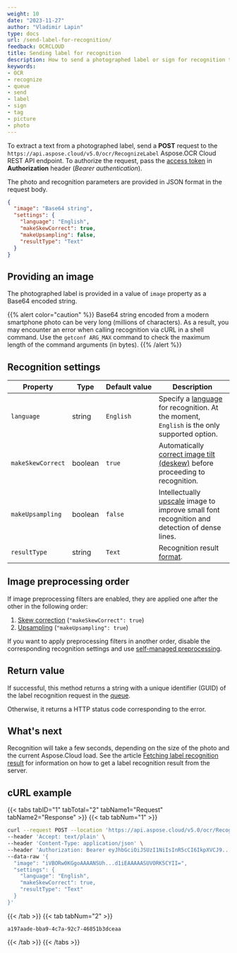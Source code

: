 ```yaml
---
weight: 10
date: "2023-11-27"
author: "Vladimir Lapin"
type: docs
url: /send-label-for-recognition/
feedback: OCRCLOUD
title: Sending label for recognition
description: How to send a photographed label or sign for recognition to the Aspose.OCR Cloud API.
keywords:
- OCR
- recognize
- queue
- send
- label
- sign
- tag
- picture
- photo
---
```


To extract a text from a photographed label, send a **POST** request to the `https://api.aspose.cloud/v5.0/ocr/RecognizeLabel` Aspose.OCR Cloud REST API endpoint. To authorize the request, pass the [access token](/ocr/authorization/) in **Authorization** header (_Bearer authentication_).

The photo and recognition parameters are provided in JSON format in the request body.

```json
{
  "image": "Base64 string",
  "settings": {
    "language": "English",
    "makeSkewCorrect": true,
    "makeUpsampling": false,
    "resultType": "Text"
  }
}
```

## Providing an image

The photographed label is provided in a value of `image` property as a Base64 encoded string.

{{% alert color="caution" %}}
Base64 string encoded from a modern smartphone photo can be very long (millions of characters). As a result, you may encounter an error when calling recognition via cURL in a shell command. Use the `getconf ARG_MAX` command to check the maximum length of the command arguments (in bytes).
{{% /alert %}}

## Recognition settings

Property | Type | Default&nbsp;value | Description
------- | ---- | ------------- | -----------
`language` | string | `English` | Specify a [language](/ocr/supported-languages/) for recognition. At the moment, `English` is the only supported option.
`makeSkewCorrect` | boolean | `true` | Automatically [correct image tilt (deskew)](/ocr/deskew-image/) before proceeding to recognition.
`makeUpsampling` | boolean | `false` | Intellectually [upscale](/ocr/upsample-image/) image to improve small font recognition and detection of dense lines.
`resultType` | string | `Text` | Recognition result [format](/ocr/result-format/).

## Image preprocessing order

If image preprocessing filters are enabled, they are applied one after the other in the following order:

1. [Skew correction](/ocr/deskew-image/#using-the-recognition-setting) (`"makeSkewCorrect": true`)
2. [Upsampling](/ocr/upsample-image/#using-the-recognition-setting) (`"makeUpsampling": true`)

If you want to apply preprocessing filters in another order, disable the corresponding recognition settings and use [self-managed preprocessing](/ocr/preprocess-image/).

## Return value

If successful, this method returns a string with a unique identifier (GUID) of the label recognition request in the [queue](/ocr/recognition-workflow/).

Otherwise, it returns a HTTP status code corresponding to the error.

## What's next

Recognition will take a few seconds, depending on the size of the photo and the current Aspose.Cloud load. See the article [Fetching label recognition result](/ocr/fetch-label-recognition-result/) for information on how to get a label recognition result from the server.

## cURL example

{{< tabs tabID="1" tabTotal="2" tabName1="Request" tabName2="Response" >}}
{{< tab tabNum="1" >}}
```bash
curl --request POST --location 'https://api.aspose.cloud/v5.0/ocr/RecognizeLabel' \
--header 'Accept: text/plain' \
--header 'Content-Type: application/json' \
--header 'Authorization: Bearer eyJhbGciOiJSUzI1NiIsInR5cCI6IkpXVCJ9...HaRYOxBcCRCPLnrFCVXpw7UA' \
--data-raw '{
  "image": "iVBORw0KGgoAAAANSUh...d1iEAAAAASUVORK5CYII=",
  "settings": {
    "language": "English",
    "makeSkewCorrect": true,
    "resultType": "Text"
  }
}'
```
{{< /tab >}}
{{< tab tabNum="2" >}}
```
a197aade-bba9-4c7a-92c7-46851b3dceaa
```
{{< /tab >}}
{{< /tabs >}}
